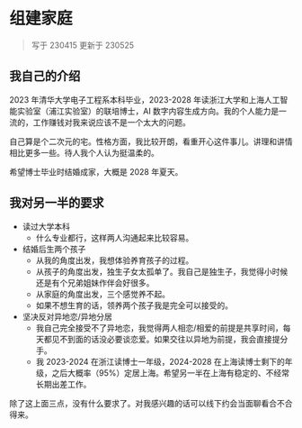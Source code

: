 # 组建家庭

> 写于 230415
> 更新于 230525

## 我自己的介绍

2023 年清华大学电子工程系本科毕业，2023-2028 年读浙江大学和上海人工智能实验室（浦江实验室）的联培博士，AI 数字内容生成方向。我的个人能力是一流的，工作赚钱对我来说应该不是一个太大的问题。

自己算是个二次元的宅。性格方面，我比较开朗，看重开心这件事儿。讲理和讲情相比更多一些。待人我个人认为挺温柔的。

希望博士毕业时结婚成家，大概是 2028 年夏天。

## 我对另一半的要求

- 读过大学本科
    - 什么专业都行，这样两人沟通起来比较容易。
- 结婚后生两个孩子
    - 从我的角度出发，我想体验养育孩子的过程。
    - 从孩子的角度出发，独生子女太孤单了。我自己是独生子，我觉得小时候还是有个兄弟姐妹作伴会好很多。
    - 从家庭的角度出发，三个感觉养不起。
    - 如果不想生育的话，领养两个孩子我是完全可以接受的。
- 坚决反对异地恋/异地分居
    - 我自己完全接受不了异地恋，我觉得两人相恋/相爱的前提是共享时间，每天都见不到面的话没必要谈恋爱。如果交往以异地为前提，我会直接提分手。
    - 我 2023-2024 在浙江读博士一年级，2024-2028 在上海读博士剩下的年级，之后大概率（95%）定居上海。希望另一半在上海有稳定的、不经常长期出差工作。

除了这上面三点，没有什么要求了。对我感兴趣的话可以线下约会当面聊看合不合得来。
